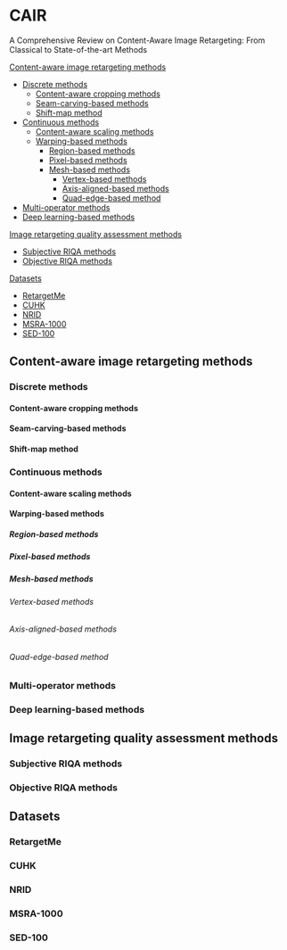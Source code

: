 # CAIR
A Comprehensive Review on Content-Aware Image Retargeting: From Classical to State-of-the-art Methods

[Content-aware image retargeting methods ](#headers1) 
* [Discrete methods](#headers11)  
   * [Content-aware cropping methods](#headers)  
   * [Seam-carving-based methods](#headers)  
   * [Shift-map method](#headers)  
* [Continuous methods](#headers12)  
   * [Content-aware scaling methods](#headers)  
   * [Warping-based methods](#headers)
     * [Region-based methods](#headers)
     * [Pixel-based methods](#headers)
     * [Mesh-based methods](#headers)
       * [Vertex-based methods](#headers)
       * [Axis-aligned-based methods](#headers)
       * [Quad-edge-based method ](#headers)
* [Multi-operator methods](#headers13)
* [Deep learning-based methods](#headers14)
  
[Image retargeting quality assessment methods](#headers2)
* [Subjective RIQA methods](#headers)
* [Objective RIQA methods](#headers)
  
[Datasets](#headers3)
* [RetargetMe](#headers)
* [CUHK](#headers)
* [NRID](#headers)
* [MSRA-1000](#headers)
* [SED-100](#headers)
<a name="headers1">
  
## Content-aware image retargeting methods 

<a name="headers11">
  
### Discrete methods
#### Content-aware cropping methods
#### Seam-carving-based methods
#### Shift-map method

<a name="headers12">
  
### Continuous methods
#### Content-aware scaling methods
#### Warping-based methods
##### Region-based methods
##### Pixel-based methods
##### Mesh-based methods
###### Vertex-based methods
###### Axis-aligned-based methods
###### Quad-edge-based method 

<a name="headers13">
  
### Multi-operator methods

<a name="headers14">
  
### Deep learning-based methods

<a name="headers2">
  
## Image retargeting quality assessment methods 
### Subjective RIQA methods
### Objective RIQA methods
  
## Datasets <a name="headers3">
### RetargetMe
### CUHK
### NRID
### MSRA-1000
### SED-100
